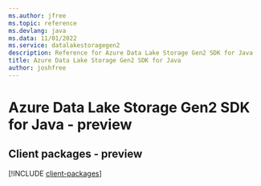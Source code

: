 ```yaml
---
ms.author: jfree
ms.topic: reference
ms.devlang: java
ms.data: 11/01/2022
ms.service: datalakestoragegen2
description: Reference for Azure Data Lake Storage Gen2 SDK for Java
title: Azure Data Lake Storage Gen2 SDK for Java
author: joshfree
---
```

# Azure Data Lake Storage Gen2 SDK for Java - preview

## Client packages - preview
[!INCLUDE [client-packages](data-lake-storage-gen2-client-index.md)]
